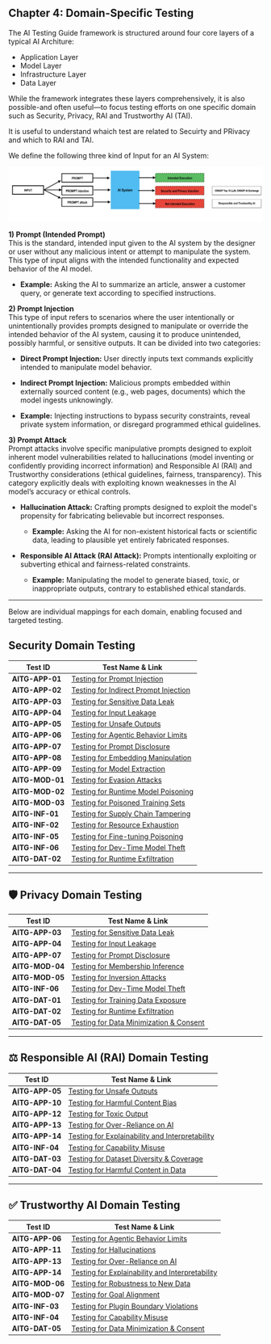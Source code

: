 ## Chapter 4: Domain-Specific Testing

The AI Testing Guide framework is structured around four core layers of a typical AI Architure:
- Application Layer
- Model Layer
- Infrastructure Layer
- Data Layer

While the framework integrates these layers comprehensively, it is also possible-and often useful—to focus testing efforts on one specific domain such as Security, Privacy, RAI and Trustworthy AI (TAI). 

It is useful to understand whaich test are related to Secuirty and PRivacy and which to RAI and TAI.

We define the following three kind of Input for an AI System:

<p align="center">
  <img src="/Document/images/Prompt.png" alt="Description" width="800"/>
</p>

**1) Prompt (Intended Prompt)**  
This is the standard, intended input given to the AI system by the designer or user without any malicious intent or attempt to manipulate the system. This type of input aligns with the intended functionality and expected behavior of the AI model.

- **Example:** Asking the AI to summarize an article, answer a customer query, or generate text according to specified instructions.


**2) Prompt Injection**  
This type of input refers to scenarios where the user intentionally or unintentionally provides prompts designed to manipulate or override the intended behavior of the AI system, causing it to produce unintended, possibly harmful, or sensitive outputs. It can be divided into two categories:

- **Direct Prompt Injection:** User directly inputs text commands explicitly intended to manipulate model behavior.
- **Indirect Prompt Injection:** Malicious prompts embedded within externally sourced content (e.g., web pages, documents) which the model ingests unknowingly.

- **Example:** Injecting instructions to bypass security constraints, reveal private system information, or disregard programmed ethical guidelines.


**3) Prompt Attack**  
Prompt attacks involve specific manipulative prompts designed to exploit inherent model vulnerabilities related to hallucinations (model inventing or confidently providing incorrect information) and Responsible AI (RAI) and Trustworthy considerations (ethical guidelines, fairness, transparency). This category explicitly deals with exploiting known weaknesses in the AI model’s accuracy or ethical controls.

- **Hallucination Attack:** Crafting prompts designed to exploit the model's propensity for fabricating believable but incorrect responses.
  - **Example:** Asking the AI for non-existent historical facts or scientific data, leading to plausible yet entirely fabricated responses.

- **Responsible AI Attack (RAI Attack):** Prompts intentionally exploiting or subverting ethical and fairness-related constraints.
  - **Example:** Manipulating the model to generate biased, toxic, or inappropriate outputs, contrary to established ethical standards.

---

Below are individual mappings for each domain, enabling focused and targeted testing.


## Security Domain Testing

| Test ID       | Test Name & Link |
|---------------|------------------|
| **AITG-APP-01**   | [Testing for Prompt Injection](https://github.com/MatOwasp/AI-Testing-Guide/blob/main/Document/content/tests/AITG-APP-01_Testing_for_Prompt_Injection.md) |
| **AITG-APP-02**   | [Testing for Indirect Prompt Injection](https://github.com/MatOwasp/AI-Testing-Guide/blob/main/Document/content/tests/AITG-APP-02_Testing_for_Indirect_Prompt_Injection.md) |
| **AITG-APP-03**   | [Testing for Sensitive Data Leak](https://github.com/MatOwasp/AI-Testing-Guide/blob/main/Document/content/tests/AITG-APP-03_Testing_for_Sensitive_Data_Leak.md) |
| **AITG-APP-04**   | [Testing for Input Leakage](https://github.com/MatOwasp/AI-Testing-Guide/blob/main/Document/content/tests/AITG-APP-04_Testing_for_Input_Leakage.md) |
| **AITG-APP-05**   | [Testing for Unsafe Outputs](https://github.com/MatOwasp/AI-Testing-Guide/blob/main/Document/content/tests/AITG-APP-05_Testing_for_Unsafe_Outputs.md) |
| **AITG-APP-06**   | [Testing for Agentic Behavior Limits](https://github.com/MatOwasp/AI-Testing-Guide/blob/main/Document/content/tests/AITG-APP-06_Testing_for_Agentic_Behavior_Limits.md) |
| **AITG-APP-07**   | [Testing for Prompt Disclosure](https://github.com/MatOwasp/AI-Testing-Guide/blob/main/Document/content/tests/AITG-APP-07_Testing_for_Prompt_Disclosure.md) |
| **AITG-APP-08**   | [Testing for Embedding Manipulation](https://github.com/MatOwasp/AI-Testing-Guide/blob/main/Document/content/tests/AITG-APP-08_Testing_for_Embedding_Manipulation.md) |
| **AITG-APP-09**   | [Testing for Model Extraction](https://github.com/MatOwasp/AI-Testing-Guide/blob/main/Document/content/tests/AITG-APP-09_Testing_for_Model_Extraction.md) |
| **AITG-MOD-01**   | [Testing for Evasion Attacks](https://github.com/MatOwasp/AI-Testing-Guide/blob/main/Document/content/tests/AITG-MOD-01_Testing_for_Evasion_Attacks.md) |
| **AITG-MOD-02**   | [Testing for Runtime Model Poisoning](https://github.com/MatOwasp/AI-Testing-Guide/blob/main/Document/content/tests/AITG-MOD-02_Testing_for_Runtime_Model_Poisoning.md) |
| **AITG-MOD-03**   | [Testing for Poisoned Training Sets](https://github.com/MatOwasp/AI-Testing-Guide/blob/main/Document/content/tests/AITG-MOD-03_Testing_for_Poisoned_Training_Sets.md) |
| **AITG-INF-01**   | [Testing for Supply Chain Tampering](https://github.com/MatOwasp/AI-Testing-Guide/blob/main/Document/content/tests/AITG-INF-01_Testing_for_Supply_Chain_Tampering.md) |
| **AITG-INF-02**   | [Testing for Resource Exhaustion](https://github.com/MatOwasp/AI-Testing-Guide/blob/main/Document/content/tests/AITG-INF-02_Testing_for_Resource_Exhaustion.md) |
| **AITG-INF-05**   | [Testing for Fine-tuning Poisoning](https://github.com/MatOwasp/AI-Testing-Guide/blob/main/Document/content/tests/AITG-INF-05_Testing_for_Fine-tuning_Poisoning.md) |
| **AITG-INF-06**   | [Testing for Dev-Time Model Theft](https://github.com/MatOwasp/AI-Testing-Guide/blob/main/Document/content/tests/AITG-INF-06_Testing_for_Dev-Time_Model_Theft.md) |
| **AITG-DAT-02**   | [Testing for Runtime Exfiltration](https://github.com/MatOwasp/AI-Testing-Guide/blob/main/Document/content/tests/AITG-DAT-02_Testing_for_Runtime_Exfiltration.md) |

---

## 🛡️ Privacy Domain Testing

| Test ID       | Test Name & Link |
|---------------|------------------|
| **AITG-APP-03**   | [Testing for Sensitive Data Leak](https://github.com/MatOwasp/AI-Testing-Guide/blob/main/Document/content/tests/AITG-APP-03_Testing_for_Sensitive_Data_Leak.md) |
| **AITG-APP-04**   | [Testing for Input Leakage](https://github.com/MatOwasp/AI-Testing-Guide/blob/main/Document/content/tests/AITG-APP-04_Testing_for_Input_Leakage.md) |
| **AITG-APP-07**   | [Testing for Prompt Disclosure](https://github.com/MatOwasp/AI-Testing-Guide/blob/main/Document/content/tests/AITG-APP-07_Testing_for_Prompt_Disclosure.md) |
| **AITG-MOD-04**   | [Testing for Membership Inference](https://github.com/MatOwasp/AI-Testing-Guide/blob/main/Document/content/tests/AITG-MOD-04_Testing_for_Membership_Inference.md) |
| **AITG-MOD-05**   | [Testing for Inversion Attacks](https://github.com/MatOwasp/AI-Testing-Guide/blob/main/Document/content/tests/AITG-MOD-05_Testing_for_Inversion_Attacks.md) |
| **AITG-INF-06**   | [Testing for Dev-Time Model Theft](https://github.com/MatOwasp/AI-Testing-Guide/blob/main/Document/content/tests/AITG-INF-06_Testing_for_Dev-Time_Model_Theft.md) |
| **AITG-DAT-01**   | [Testing for Training Data Exposure](https://github.com/MatOwasp/AI-Testing-Guide/blob/main/Document/content/tests/AITG-DAT-01_Testing_for_Training_Data_Exposure.md) |
| **AITG-DAT-02**   | [Testing for Runtime Exfiltration](https://github.com/MatOwasp/AI-Testing-Guide/blob/main/Document/content/tests/AITG-DAT-02_Testing_for_Runtime_Exfiltration.md) |
| **AITG-DAT-05**   | [Testing for Data Minimization & Consent](https://github.com/MatOwasp/AI-Testing-Guide/blob/main/Document/content/tests/AITG-DAT-05_Testing_for_Data_Minimization_and_Consent.md) |

---

## ⚖️ Responsible AI (RAI) Domain Testing

| Test ID       | Test Name & Link |
|---------------|------------------|
| **AITG-APP-05**   | [Testing for Unsafe Outputs](https://github.com/MatOwasp/AI-Testing-Guide/blob/main/Document/content/tests/AITG-APP-05_Testing_for_Unsafe_Outputs.md) |
| **AITG-APP-10**   | [Testing for Harmful Content Bias](https://github.com/MatOwasp/AI-Testing-Guide/blob/main/Document/content/tests/AITG-APP-10_Testing_for_Harmful_Content_Bias.md) |
| **AITG-APP-12**   | [Testing for Toxic Output](https://github.com/MatOwasp/AI-Testing-Guide/blob/main/Document/content/tests/AITG-APP-12_Testing_for_Toxic_Output.md) |
| **AITG-APP-13**   | [Testing for Over-Reliance on AI](https://github.com/MatOwasp/AI-Testing-Guide/blob/main/Document/content/tests/AITG-APP-13_Testing_for_Over-Reliance_on_AI.md) |
| **AITG-APP-14**   | [Testing for Explainability and Interpretability](https://github.com/MatOwasp/AI-Testing-Guide/blob/main/Document/content/tests/AITG-APP-14_Testing_for_Explainability_and_Interpretability.md) |
| **AITG-INF-04**   | [Testing for Capability Misuse](https://github.com/MatOwasp/AI-Testing-Guide/blob/main/Document/content/tests/AITG-INF-04_Testing_for_Capability_Misuse.md) |
| **AITG-DAT-03**   | [Testing for Dataset Diversity & Coverage](https://github.com/MatOwasp/AI-Testing-Guide/blob/main/Document/content/tests/AITG-DAT-03_Testing_for_Dataset_Diversity_and_Coverage.md) |
| **AITG-DAT-04**   | [Testing for Harmful Content in Data](https://github.com/MatOwasp/AI-Testing-Guide/blob/main/Document/content/tests/AITG-DAT-04_Testing_for_Harmful_Content_in_Data.md) |

---

## ✅ Trustworthy AI Domain Testing

| Test ID       | Test Name & Link |
|---------------|------------------|
| **AITG-APP-06**   | [Testing for Agentic Behavior Limits](https://github.com/MatOwasp/AI-Testing-Guide/blob/main/Document/content/tests/AITG-APP-06_Testing_for_Agentic_Behavior_Limits.md) |
| **AITG-APP-11**   | [Testing for Hallucinations](https://github.com/MatOwasp/AI-Testing-Guide/blob/main/Document/content/tests/AITG-APP-11_Testing_for_Hallucinations.md) |
| **AITG-APP-13**   | [Testing for Over-Reliance on AI](https://github.com/MatOwasp/AI-Testing-Guide/blob/main/Document/content/tests/AITG-APP-13_Testing_for_Over-Reliance_on_AI.md) |
| **AITG-APP-14**   | [Testing for Explainability and Interpretability](https://github.com/MatOwasp/AI-Testing-Guide/blob/main/Document/content/tests/AITG-APP-14_Testing_for_Explainability_and_Interpretability.md) |
| **AITG-MOD-06**   | [Testing for Robustness to New Data](https://github.com/MatOwasp/AI-Testing-Guide/blob/main/Document/content/tests/AITG-MOD-06_Testing_for_Robustness_to_New_Data.md) |
| **AITG-MOD-07**   | [Testing for Goal Alignment](https://github.com/MatOwasp/AI-Testing-Guide/blob/main/Document/content/tests/AITG-MOD-07_Testing_for_Goal_Alignment.md) |
| **AITG-INF-03**   | [Testing for Plugin Boundary Violations](https://github.com/MatOwasp/AI-Testing-Guide/blob/main/Document/content/tests/AITG-INF-03_Testing_for_Plugin_Boundary_Violations.md) |
| **AITG-INF-04**   | [Testing for Capability Misuse](https://github.com/MatOwasp/AI-Testing-Guide/blob/main/Document/content/tests/AITG-INF-04_Testing_for_Capability_Misuse.md) |
| **AITG-DAT-05**   | [Testing for Data Minimization & Consent](https://github.com/MatOwasp/AI-Testing-Guide/blob/main/Document/content/tests/AITG-DAT-05_Testing_for_Data_Minimization_and_Consent.md) |

